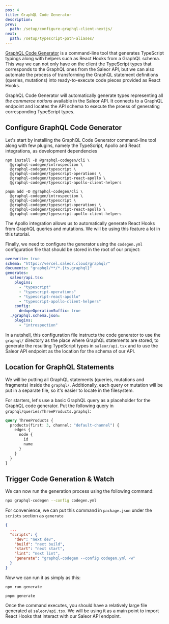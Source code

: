 ```yaml
---
pos: 4
title: GraphQL Code Generator 
description:
prev:
  path: /setup/configure-graphql-client-nextjs/
next:
  path: /setup/typescript-path-aliases/
---
```


[GraphQL Code Generator](https://www.graphql-code-generator.com/) is a command-line tool that generates TypeScript typings along with helpers such as React Hooks from a GraphQL schema. This way we can not only have on the client the TypeScript types that corresponds to the GraphQL ones from the Saleor API, but we can also automate the process of transforming the GraphQL statement definitions (queries, mutations) into ready-to-execute code pieces provided as React Hooks. 

GraphQL Code Generator will automatically generate types representing all *the commerce notions* available in the Saleor API. It connects to a GraphQL endpoint and locates the API schema to execute the proess of generating corresponding TypeScript types.

## Configure GraphQL Code Generator

Let's start by installing the GraphQL Code Generator command-line tool along with few plugins, namely the TypeScript, Apollo and React integrations, as development dependencies 

```
npm install -D @graphql-codegen/cli \
  @graphql-codegen/introspection \
  @graphql-codegen/typescript \
  @graphql-codegen/typescript-operations \
  @graphql-codegen/typescript-react-apollo \
  @graphql-codegen/typescript-apollo-client-helpers
```

```
pnpm add -D @graphql-codegen/cli \
  @graphql-codegen/introspection \
  @graphql-codegen/typescript \
  @graphql-codegen/typescript-operations \
  @graphql-codegen/typescript-react-apollo \
  @graphql-codegen/typescript-apollo-client-helpers
```

The Apollo integration allows us to automatically generate React Hooks from GraphQL queries and mutations. We will be using this feature a lot in this tutorial.

Finally, we need to configure the generator using the `codegen.yml` configuration file that should be stored in the root of our project:

```yaml
overwrite: true
schema: "https://vercel.saleor.cloud/graphql/"
documents: "graphql/**/*.{ts,graphql}"
generates:
  saleor/api.tsx:
    plugins:
      - "typescript"
      - "typescript-operations"
      - "typescript-react-apollo"
      - "typescript-apollo-client-helpers"
    config:
      dedupeOperationSuffix: true 
  ./graphql.schema.json:
    plugins:
      - "introspection"
```

In a nutshell, this configuration file instructs the code generator to use the `graphql/` directory as the place where GraphQL statements are stored, to generate the resulting TypeScript types in `saleor/api.tsx` and to use the Saleor API endpoint as the location for the schema of our API.

## Location for GraphQL Statements

We will be putting all GraphQL statements (queries, mutations and fragments) inside the `graphql/`. Additionally, each query or mutation will be put in a separate file, so it's easier to locate in the filesystem. 

For starters, let's use a basic GraphQL query as a placeholder for the GraphQL code generator. Put the following query in `graphql/queries/ThreeProducts.graphql`:

```graphql
query ThreeProducts {
  products(first: 3, channel: "default-channel") {
    edges {
      node {
        id
        name
      }
    }
  }
}
```

## Trigger Code Generation & Watch 

We can now run the generation process using the following command:

```bash
npx graphql-codegen --config codegen.yml 
```

For convenience, we can put this command in `package.json` under the `scripts` section as `generate`

```json
{
  ...
  "scripts": {
    "dev": "next dev",
    "build": "next build",
    "start": "next start",
    "lint": "next lint",
    "generate": "graphql-codegen --config codegen.yml -w"
  }
}
```

Now we can run it as simply as this:

```
npm run generate
```

```
pnpm generate
```

Once the command executes, you should have a relatively large file generated at `saleor/api.tsx`. We will be using it as a main point to import React Hooks that interact with our Saleor API endpoint. 




